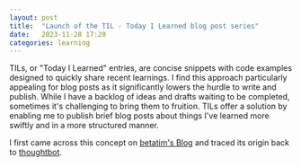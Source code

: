 ```yaml
---
layout: post
title:  "Launch of the TIL - Today I Learned blog post series"
date:   2023-11-28 17:20
categories: learning
---
```


TILs, or "Today I Learned" entries, are concise snippets with code examples designed to quickly share recent learnings. I find this approach particularly appealing for blog posts as it significantly lowers the hurdle to write and publish. While I have a backlog of ideas and drafts waiting to be completed, sometimes it's challenging to bring them to fruition. TILs offer a solution by enabling me to publish brief blog posts about things I've learned more swiftly and in a more structured manner.  
<!--more-->
I first came across this concept on [betatim's Blog](https://betatim.github.io/posts/til-explained/) and traced its origin back to [thoughtbot](https://github.com/thoughtbot/til).
